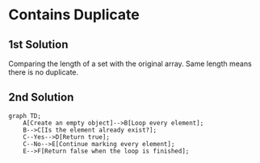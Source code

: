 # Contains Duplicate

## 1st Solution

Comparing the length of a set with the original array. Same length means there is no duplicate.

## 2nd Solution

```mermaid
graph TD;
    A[Create an empty object]-->B[Loop every element];
    B-->C[Is the element already exist?];
    C--Yes-->D[Return true];
    C--No-->E[Continue marking every element];
    E-->F[Return false when the loop is finished];
```
